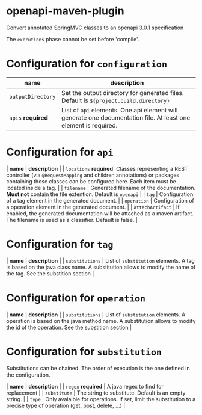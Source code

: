 # openapi-maven-plugin
Convert annotated SpringMVC classes to an openapi 3.0.1 specification

The `executions` phase cannot be set before 'compile'.

# Configuration for `configuration`

| **name** | **description** |
|------------------------|------------------------------------------------------------------------------------------------------------------------------------------------------------------------------------------------------------------------------|
| `outputDirectory` | Set the output directory for generated files. Default is `${project.build.directory}` |
| `apis` **required** | List of `api` elements. One api element will generate one documentation file. At least one element is required. |

# Configuration for `api`

| **name** | **description** |
| `locations` **required**| Classes representing a REST controller (via ```@RequestMapping``` and children annotations) or packages containing those classes can be configured here. Each item must be located inside a <location> tag. |
| `filename` | Generated filename of the documentation. **Must not** contain the file extention. Default is `openapi` |
| `tag` | Configuration of a tag element in the generated document. |
| `operation` | Configuration of a operation element in the generated document. |
| `attachArtifact` | If enabled, the generated documentation will be attached as a maven artifact. The filename is used as a classifier. Default is false. |

# Configuration for `tag`

| **name** | **description** |
| `substitutions` | List of `substitution` elements. A tag is based on the java class name. A substitution allows to modify the name of the tag. See the substition section |

# Configuration for `operation`

| **name** | **description** |
| `substitutions` | List of `substitution` elements. A operation is based on the java method name. A substitution allows to modify the id of the operation. See the substition section |

# Configuration for `substitution`

Substitutions can be chained. The order of execution is the one defined in the configuration.

| **name** | **description** |
| `regex` **required** | A java regex to find for replacement |
| `substitute` | The string to substitute. Default is an empty string. |
| `type` | Only avalaible for operations. If set, limit the substitution to a precise type of operation (get, post, delete, ...) |
